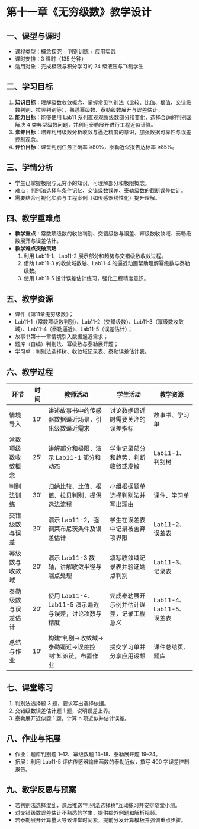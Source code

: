 # 第十一章《无穷级数》教学设计

## 一、课型与课时
- 课程类型：概念探究 + 判别训练 + 应用实践
- 课时安排：3 课时（135 分钟）
- 适用对象：完成极限与积分学习的 24 级液压与飞制学生

## 二、学习目标
1. **知识目标**：理解级数收敛概念、掌握常见判别法（比较、比值、根值、交错级数判别、拉贝判别等），熟悉幂级数、泰勒级数展开与误差估计。
2. **能力目标**：能够使用 Lab11 系列直观观察级数部分和变化，选择合适的判别法解决 4 类典型级数问题，并利用泰勒展开进行工程近似计算。
3. **素养目标**：培养利用级数分析收敛与逼近精度的意识，加强数据可靠性与误差控制观念。
4. **评价目标**：课堂判别任务正确率 ≥80%，泰勒近似报告达标率 ≥85%。

## 三、学情分析
- 学生已掌握极限与无穷小的知识，可理解部分和极限概念。
- 难点：判别法选择与条件记忆、交错级数误差、泰勒级数的截断误差估计。
- 需要结合可视化实验与工程案例（如传感器线性化）提升理解。

## 四、教学重难点
- **教学重点**：常数项级数的收敛判别、交错级数与误差、幂级数收敛域、泰勒级数展开与误差估计。
- **教学难点突破策略**：
  1. 利用 Lab11-1、Lab11-2 展示部分和趋势与交错级数收敛过程。
  2. 借助 Lab11-3 的收敛域数轴、Lab11-4 的逼近动画帮助理解幂级数与泰勒级数。
  3. 使用 Lab11-5 设计误差估计练习，强化工程精度意识。

## 五、教学资源
- 课件《第11章无穷级数》；
- Lab11-1（常数项级数判别）、Lab11-2（交错级数）、Lab11-3（幂级数收敛域）、Lab11-4（泰勒逼近）、Lab11-5（误差估计）；
- 故事书第十一章情境引入数据逼近需求；
- 题库（自编）判别法、幂级数与泰勒展开题；
- 学习单：判别法选择树、收敛域记录表、泰勒误差估计表。

## 六、教学过程
| 环节 | 时间 | 教师活动 | 学生活动 | 教学资源 |
| --- | --- | --- | --- | --- |
| 情境导入 | 10′ | 讲述故事书中的传感器数据逼近场景，引出级数逼近需求 | 讨论数据逼近时需要关注的误差指标 | 故事书、学习单 |
| 常数项级数收敛概念 | 25′ | 讲解部分和极限，演示 Lab11-1 部分和动态 | 学生记录部分和趋势，判断收敛或发散 | Lab11-1、判别树 |
| 判别法训练 | 30′ | 归纳比较、比值、根值、拉贝判别，提供选法流程 | 小组根据题单选择判别法并写出理由 | 课件、学习单 |
| 交错级数与误差 | 20′ | 演示 Lab11-2，强调莱布尼茨条件及误差估计 | 学生在误差表中记录被舍弃项界限 | Lab11-2、误差表 |
| 幂级数与收敛域 | 20′ | 演示 Lab11-3 数轴，讲解收敛半径与端点处理 | 填写收敛域记录表并验证端点判别 | Lab11-3、记录表 |
| 泰勒级数与误差估计 | 20′ | 使用 Lab11-4、Lab11-5 演示逼近与误差，讨论项数与精度 | 完成泰勒展开示例并估计误差，记录工程意义 | Lab11-4、Lab11-5、误差表 |
| 总结与作业 | 10′ | 构建“判别→收敛域→泰勒逼近→误差控制”知识链，布置作业 | 提交学习单并分享应用设想 | 课件总结页、题库 |

## 七、课堂练习
1. 判别法选择题 3 题，要求写出选择依据。
2. 交错级数误差估计题 1 题，说明误差上界。
3. 泰勒展开近似题 1 题，计算 n 项近似并估计误差。

## 八、作业与拓展
- 作业：题库判别题 1–12、幂级数题 13–18、泰勒展开题 19–24。
- 拓展：利用 Lab11-5 评估传感器输出函数的泰勒近似，撰写 400 字误差控制报告。

## 九、教学反思与预案
- 若判别法选择混乱，课后推送“判别法选择树”互动练习并安排随堂小测。
- 对交错级数误差估计不熟悉的学生，提供额外例题和解析视频。
- 若泰勒展开计算量大导致课堂时间紧，提前分发计算模板并强调重点步骤。
